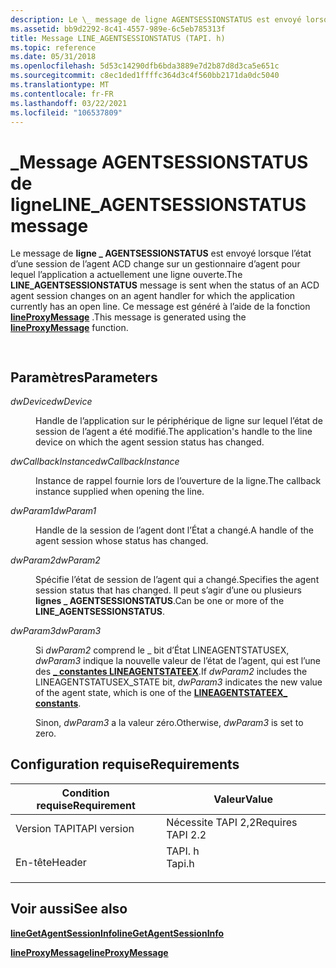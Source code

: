 ```yaml
---
description: Le \_ message de ligne AGENTSESSIONSTATUS est envoyé lorsque l’état d’une session de l’agent ACD change sur un gestionnaire d’agent pour lequel l’application a actuellement une ligne ouverte. Ce message est généré à l’aide de la fonction lineProxyMessage.
ms.assetid: bb9d2292-8c41-4557-989e-6c5eb785313f
title: Message LINE_AGENTSESSIONSTATUS (TAPI. h)
ms.topic: reference
ms.date: 05/31/2018
ms.openlocfilehash: 5d53c14290dfb6bda3889e7d2b87d8d3ca5e651c
ms.sourcegitcommit: c8ec1ded1ffffc364d3c4f560bb2171da0dc5040
ms.translationtype: MT
ms.contentlocale: fr-FR
ms.lasthandoff: 03/22/2021
ms.locfileid: "106537809"
---
```

# <a name="line_agentsessionstatus-message"></a><span data-ttu-id="34b23-104">\_Message AGENTSESSIONSTATUS de ligne</span><span class="sxs-lookup"><span data-stu-id="34b23-104">LINE\_AGENTSESSIONSTATUS message</span></span>

<span data-ttu-id="34b23-105">Le message de **ligne \_ AGENTSESSIONSTATUS** est envoyé lorsque l’état d’une session de l’agent ACD change sur un gestionnaire d’agent pour lequel l’application a actuellement une ligne ouverte.</span><span class="sxs-lookup"><span data-stu-id="34b23-105">The **LINE\_AGENTSESSIONSTATUS** message is sent when the status of an ACD agent session changes on an agent handler for which the application currently has an open line.</span></span> <span data-ttu-id="34b23-106">Ce message est généré à l’aide de la fonction [**lineProxyMessage**](/windows/desktop/api/Tapi/nf-tapi-lineproxymessage) .</span><span class="sxs-lookup"><span data-stu-id="34b23-106">This message is generated using the [**lineProxyMessage**](/windows/desktop/api/Tapi/nf-tapi-lineproxymessage) function.</span></span>


```C++
        
```



## <a name="parameters"></a><span data-ttu-id="34b23-107">Paramètres</span><span class="sxs-lookup"><span data-stu-id="34b23-107">Parameters</span></span>

<dl> <dt>

<span data-ttu-id="34b23-108">*dwDevice*</span><span class="sxs-lookup"><span data-stu-id="34b23-108">*dwDevice*</span></span> 
</dt> <dd>

<span data-ttu-id="34b23-109">Handle de l’application sur le périphérique de ligne sur lequel l’état de session de l’agent a été modifié.</span><span class="sxs-lookup"><span data-stu-id="34b23-109">The application's handle to the line device on which the agent session status has changed.</span></span>

</dd> <dt>

<span data-ttu-id="34b23-110">*dwCallbackInstance*</span><span class="sxs-lookup"><span data-stu-id="34b23-110">*dwCallbackInstance*</span></span> 
</dt> <dd>

<span data-ttu-id="34b23-111">Instance de rappel fournie lors de l’ouverture de la ligne.</span><span class="sxs-lookup"><span data-stu-id="34b23-111">The callback instance supplied when opening the line.</span></span>

</dd> <dt>

<span data-ttu-id="34b23-112">*dwParam1*</span><span class="sxs-lookup"><span data-stu-id="34b23-112">*dwParam1*</span></span> 
</dt> <dd>

<span data-ttu-id="34b23-113">Handle de la session de l’agent dont l’État a changé.</span><span class="sxs-lookup"><span data-stu-id="34b23-113">A handle of the agent session whose status has changed.</span></span>

</dd> <dt>

<span data-ttu-id="34b23-114">*dwParam2*</span><span class="sxs-lookup"><span data-stu-id="34b23-114">*dwParam2*</span></span> 
</dt> <dd>

<span data-ttu-id="34b23-115">Spécifie l’état de session de l’agent qui a changé.</span><span class="sxs-lookup"><span data-stu-id="34b23-115">Specifies the agent session status that has changed.</span></span> <span data-ttu-id="34b23-116">Il peut s’agir d’une ou plusieurs **lignes \_ AGENTSESSIONSTATUS**.</span><span class="sxs-lookup"><span data-stu-id="34b23-116">Can be one or more of the **LINE\_AGENTSESSIONSTATUS**.</span></span>

</dd> <dt>

<span data-ttu-id="34b23-117">*dwParam3*</span><span class="sxs-lookup"><span data-stu-id="34b23-117">*dwParam3*</span></span> 
</dt> <dd>

<span data-ttu-id="34b23-118">Si *dwParam2* comprend le \_ bit d’État LINEAGENTSTATUSEX, *dwParam3* indique la nouvelle valeur de l’état de l’agent, qui est l’une des [**\_ constantes LINEAGENTSTATEEX**](lineagentstateex--constants.md).</span><span class="sxs-lookup"><span data-stu-id="34b23-118">If *dwParam2* includes the LINEAGENTSTATUSEX\_STATE bit, *dwParam3* indicates the new value of the agent state, which is one of the [**LINEAGENTSTATEEX\_ constants**](lineagentstateex--constants.md).</span></span>

<span data-ttu-id="34b23-119">Sinon, *dwParam3* a la valeur zéro.</span><span class="sxs-lookup"><span data-stu-id="34b23-119">Otherwise, *dwParam3* is set to zero.</span></span>

</dd> </dl>

## <a name="requirements"></a><span data-ttu-id="34b23-120">Configuration requise</span><span class="sxs-lookup"><span data-stu-id="34b23-120">Requirements</span></span>



| <span data-ttu-id="34b23-121">Condition requise</span><span class="sxs-lookup"><span data-stu-id="34b23-121">Requirement</span></span> | <span data-ttu-id="34b23-122">Valeur</span><span class="sxs-lookup"><span data-stu-id="34b23-122">Value</span></span> |
|-------------------------|-----------------------------------------------------------------------------------|
| <span data-ttu-id="34b23-123">Version TAPI</span><span class="sxs-lookup"><span data-stu-id="34b23-123">TAPI version</span></span><br/> | <span data-ttu-id="34b23-124">Nécessite TAPI 2,2</span><span class="sxs-lookup"><span data-stu-id="34b23-124">Requires TAPI 2.2</span></span><br/>                                                      |
| <span data-ttu-id="34b23-125">En-tête</span><span class="sxs-lookup"><span data-stu-id="34b23-125">Header</span></span><br/>       | <dl> <span data-ttu-id="34b23-126"><dt>TAPI. h</dt></span><span class="sxs-lookup"><span data-stu-id="34b23-126"><dt>Tapi.h</dt></span></span> </dl> |



## <a name="see-also"></a><span data-ttu-id="34b23-127">Voir aussi</span><span class="sxs-lookup"><span data-stu-id="34b23-127">See also</span></span>

<dl> <dt>

[<span data-ttu-id="34b23-128">**lineGetAgentSessionInfo**</span><span class="sxs-lookup"><span data-stu-id="34b23-128">**lineGetAgentSessionInfo**</span></span>](/windows/desktop/api/Tapi/nf-tapi-linegetagentsessioninfo)
</dt> <dt>

[<span data-ttu-id="34b23-129">**lineProxyMessage**</span><span class="sxs-lookup"><span data-stu-id="34b23-129">**lineProxyMessage**</span></span>](/windows/desktop/api/Tapi/nf-tapi-lineproxymessage)
</dt> </dl>

 

 




